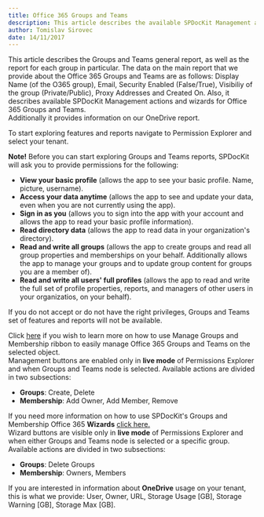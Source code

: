 ```yaml
---
title: Office 365 Groups and Teams  
description: This article describes the available SPDocKit Management actions and wizards for Office 365 Groups and Teams.
author: Tomislav Sirovec
date: 14/11/2017
---
```


This article describes the Groups and Teams general report, as well as the report for each group in particular.
The data on the main report that we provide about the Office 365 Groups and Teams are as follows: Display Name (of the O365 group), Email, Security Enabled (False/True), Visibiliy of the group (Private/Public), Proxy Addresses and Created On.
Also, it describes available SPDocKit Management actions and wizards for Office 365 Groups and Teams.  
Additionally it provides information on our OneDrive report.

To start exploring features and reports navigate to Permission Explorer and select your tenant. 

__Note!__ Before you can start exploring Groups and Teams reports, SPDocKit will ask you to provide permissions for the following:  
- __View your basic profile__ (allows the app to see your basic profile.     Name, picture, username).
- __Access your data anytime__ (allows the app to see and update your data, even when you are not currently using the app).
- __Sign in as you__ (allows you to sign into the app with your account and allows the app to read your basic profile information).
- __Read directory data__ (allows the app to read data in your organization's directory).
- __Read and write all groups__ (allows the app to create groups and read all group properties and memberships on your behalf. Additionally allows the app to manage your groups and to update group content for groups you are a member of).
- __Read and write all users' full profiles__ (allows the app to read and write the full set of profile properties, reports, and managers of other users in your organizatios, on your behalf).  

If you do not accept or do not have the right privileges, Groups and Teams set of features and reports will not be available.

Click [here](#internal/spdockit-spo/office-365-groups-and-teams/office-365-management-actions) if you wish to learn more on how to use Manage Groups and Membership ribbon to easily manage Office 365 Groups and Teams on the selected object.  
Management buttons are enabled only in __live mode__ of Permissions Explorer and when Groups and Teams node is selected. Available actions are divided in two subsections:  
* __Groups__: Create, Delete  
* __Membership__: Add Owner, Add Member, Remove

If you need more information on how to use SPDocKit's Groups and Membership Office 365 __Wizards__ [click here.](#internal/spdockit-spo/office-365-groups-and-teams/office-365-management-wizard)  
Wizard buttons are visible only in __live mode__ of Permissions Explorer and when either Groups and Teams node is selected or a specific group. Available actions are divided in two subsections:  
* __Groups__: Delete Groups
* __Membership__: Owners, Members  


If you are interested in information about __OneDrive__ usage on your tenant, this is what we provide: User, Owner, URL, Storage Usage [GB], Storage Warning [GB], Storage Max [GB].